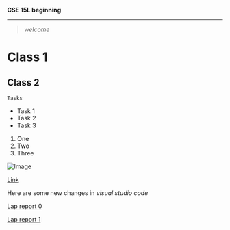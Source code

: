 **CSE 15L beginning**

---

> *welcome*

# Class 1

## Class 2

`Tasks`
* Task 1
* Task 2
* Task 3

1. One
2. Two
3. Three

![Image](http://url/a.png)

[Link](http://a.com)

Here are some new changes in *visual studio code*

[Lap report 0](https://aure361.github.io/cse15l-lab-reports/lab-report-1-week-0.html)

[Lap report 1](https://aure361.github.io/cse15l-lab-reports/Week1LabReport.html)
